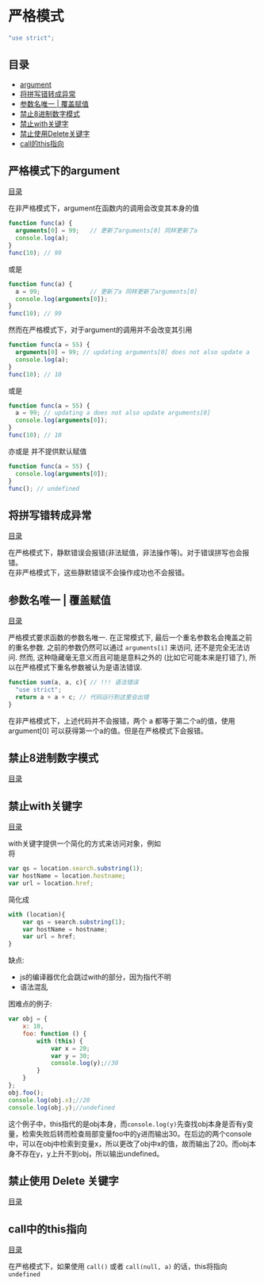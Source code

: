 # 严格模式
```js
"use strict";
```

<h2 id='0'>目录</h2>  

+ [argument](#1)
+ [将拼写错转成异常](#2)
+ [参数名唯一 | 覆盖赋值](#3)
+ [禁止8进制数字模式](#4)
+ [禁止with关键字](#5)
+ [禁止使用Delete关键字](#6)
+ [call的this指向](#7)

<h2 id = '1' >严格模式下的argument</h2>  

[目录](#0)  

在非严格模式下，argument在函数内的调用会改变其本身的值
```js
function func(a) { 
  arguments[0] = 99;   // 更新了arguments[0] 同样更新了a
  console.log(a);
}
func(10); // 99
```
或是
```js
function func(a) { 
  a = 99;              // 更新了a 同样更新了arguments[0] 
  console.log(arguments[0]);
}
func(10); // 99
```

然而在严格模式下，对于argument的调用并不会改变其引用  
```js
function func(a = 55) { 
  arguments[0] = 99; // updating arguments[0] does not also update a
  console.log(a);
}
func(10); // 10
```
或是  
```js
function func(a = 55) { 
  a = 99; // updating a does not also update arguments[0]
  console.log(arguments[0]);
}
func(10); // 10
```
亦或是 并不提供默认赋值
```js
function func(a = 55) { 
  console.log(arguments[0]);
}
func(); // undefined
```

<h2 id = 2>将拼写错转成异常</h2>  

[目录](#0)  

在严格模式下，静默错误会报错(非法赋值，非法操作等)。对于错误拼写也会报错。  
在非严格模式下，这些静默错误不会操作成功也不会报错。  

<h2 id = 3>参数名唯一 | 覆盖赋值</h2>

[目录](#0)  

严格模式要求函数的参数名唯一. 在正常模式下, 最后一个重名参数名会掩盖之前的重名参数. 之前的参数仍然可以通过 `arguments[i]` 来访问, 还不是完全无法访问. 然而, 这种隐藏毫无意义而且可能是意料之外的 (比如它可能本来是打错了), 所以在严格模式下重名参数被认为是语法错误.
```js
function sum(a, a, c){ // !!! 语法错误
  "use strict";
  return a + a + c; // 代码运行到这里会出错
}
```
在非严格模式下，上述代码并不会报错，两个 a 都等于第二个a的值，使用 argument[0] 可以获得第一个a的值。但是在严格模式下会报错。 

<h2 id = 4>禁止8进制数字模式</h2>  

[目录](#0)  


<h2 id = 5>禁止with关键字</h2>  

[目录](#0)  

with关键字提供一个简化的方式来访问对象，例如  
将
```js
var qs = location.search.substring(1);
var hostName = location.hostname;
var url = location.href;
```
简化成
```js
with (location){
    var qs = search.substring(1);
    var hostName = hostname;
    var url = href;
}
```
缺点:
+   js的编译器优化会跳过with的部分，因为指代不明
+   语法混乱  

困难点的例子:
```js
var obj = {
    x: 10,
    foo: function () {
        with (this) {
            var x = 20;
            var y = 30;
            console.log(y);//30
        }
    }
};
obj.foo();
console.log(obj.x);//20
console.log(obj.y);//undefined
```
这个例子中，this指代的是obj本身，而`console.log(y)`先查找obj本身是否有y变量，检索失败后转而检查局部变量foo中的y进而输出30。在后边的两个console中，可以在obj中检索到变量x，所以更改了obj中x的值，故而输出了20。而obj本身不存在y，y上升不到obj，所以输出undefined。

<h2 id = 6>禁止使用 Delete 关键字</h2>  

[目录](#0)  

<h2 id = 7>call中的this指向</h2>  

[目录](#0)  

在严格模式下，如果使用 `call()` 或者 `call(null, a)` 的话，this将指向 `undefined`
